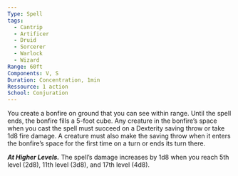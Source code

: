 ```yaml
---
Type: Spell
tags:
  - Cantrip
  - Artificer
  - Druid
  - Sorcerer
  - Warlock
  - Wizard
Range: 60ft
Components: V, S
Duration: Concentration, 1min
Ressource: 1 action
School: Conjuration
---
```

You create a bonfire on ground that you can see within range. Until the spell ends, the bonfire fills a 5-foot cube. Any creature in the bonfire’s space when you cast the spell must succeed on a Dexterity saving throw or take 1d8 fire damage. A creature must also make the saving throw when it enters the bonfire’s space for the first time on a turn or ends its turn there.

**_At Higher Levels._** The spell’s damage increases by 1d8 when you reach 5th level (2d8), 11th level (3d8), and 17th level (4d8).